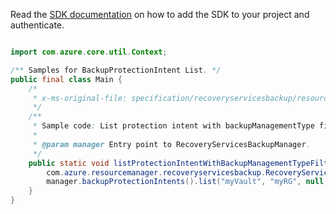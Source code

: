 Read the [SDK documentation](https://github.com/Azure/azure-sdk-for-java/blob/azure-resourcemanager-recoveryservicesbackup_1.0.0-beta.2/sdk/recoveryservicesbackup/azure-resourcemanager-recoveryservicesbackup/README.md) on how to add the SDK to your project and authenticate.

```java

import com.azure.core.util.Context;

/** Samples for BackupProtectionIntent List. */
public final class Main {
    /*
     * x-ms-original-file: specification/recoveryservicesbackup/resource-manager/Microsoft.RecoveryServices/stable/2021-07-01/examples/AzureWorkload/BackupProtectionIntent_List.json
     */
    /**
     * Sample code: List protection intent with backupManagementType filter.
     *
     * @param manager Entry point to RecoveryServicesBackupManager.
     */
    public static void listProtectionIntentWithBackupManagementTypeFilter(
        com.azure.resourcemanager.recoveryservicesbackup.RecoveryServicesBackupManager manager) {
        manager.backupProtectionIntents().list("myVault", "myRG", null, null, Context.NONE);
    }
}
```
